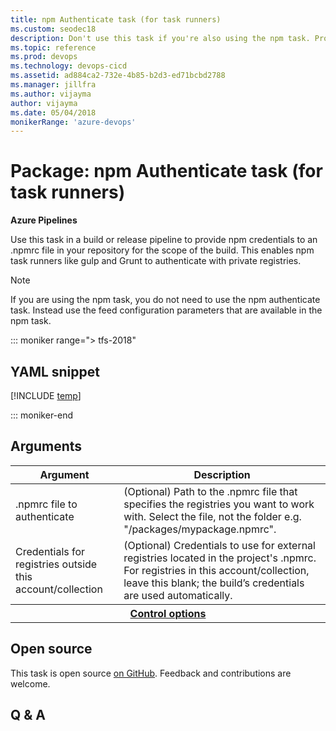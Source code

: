 ```yaml
---
title: npm Authenticate task (for task runners)
ms.custom: seodec18
description: Don't use this task if you're also using the npm task. Provides npm credentials to an .npmrc file in your repository for the scope of the build. This enables npm task runners like gulp and Grunt to authenticate with private registries.
ms.topic: reference
ms.prod: devops
ms.technology: devops-cicd
ms.assetid: ad884ca2-732e-4b85-b2d3-ed71bcbd2788
ms.manager: jillfra
ms.author: vijayma
author: vijayma
ms.date: 05/04/2018
monikerRange: 'azure-devops'
---
```


# Package: npm Authenticate task (for task runners)

**Azure Pipelines**

Use this task in a build or release pipeline to provide npm credentials to an .npmrc file in your repository for the scope of the build. This enables npm task runners like gulp and Grunt to authenticate with private registries.

>[!NOTE]
> If you are using the npm task, you do not need to use the npm authenticate task. Instead use the feed configuration parameters that are available in the npm task.

::: moniker range="> tfs-2018"

## YAML snippet

[!INCLUDE [temp](../_shared/yaml/NpmAuthenticateV0.md)]

::: moniker-end

## Arguments

<table><thead><tr><th>Argument</th><th>Description</th></tr></thead>
<tr><td>.npmrc file to authenticate</td><td>(Optional) Path to the .npmrc file that specifies the registries you want to work with. Select the file, not the folder e.g. &quot;/packages/mypackage.npmrc&quot;.</td></tr>
<tr><td>Credentials for registries outside this account/collection</td><td>(Optional) Credentials to use for external registries located in the project&#39;s .npmrc. For registries in this account/collection, leave this blank; the build’s credentials are used automatically.</td></tr>


<tr>
<th style="text-align: center" colspan="2"><a href="~/pipelines/process/tasks.md#controloptions" data-raw-source="[Control options](../../process/tasks.md#controloptions)">Control options</a></th>
</tr>

</table>

## Open source

This task is open source [on GitHub](https://github.com/Microsoft/azure-pipelines-tasks). Feedback and contributions are welcome.

## Q & A

<!-- BEGINSECTION class="md-qanda" -->

<!-- ENDSECTION -->
